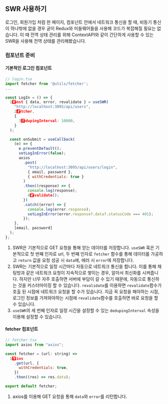 ## SWR 사용하기

로그인, 회원가입 처럼 한 페이지, 컴포넌트 안에서 네트워크 통신을 할 때, 비동기 통신이 하나밖에 없을 경우 굳이 Redux와 미들웨어들을 사용해 코드가 복잡해질 필요는 없습니다.
이 때 전역 상태 관리를 위해 ContextAPI와 같이 간단하게 사용할 수 있는 SWR을 사용해 전역 상태를 관리해봤습니다.

### 컴포넌트 준비

#### 기본적인 로그인 컴포넌트

```javascript
// login.tsx
import fetcher from '@utils/fetcher';
...

const LogIn = () => {
  1️⃣const { data, error, revalidate } = useSWR(
    "http://localhost:3095/api/users",
    2️⃣fetcher,
    {
      3️⃣dedupingInterval: 10000,
    }
  );

  const onSubmit = useCallback(
    (e) => {
      e.preventDefault();
      setLogInError(false);
      axios
        .post(
          "http://localhost:3095/api/users/login",
          { email, password },
          { withCredentials: true }
        )
        .then((response) => {
          console.log(response);
          4️⃣revalidate();
        })
        .catch((error) => {
          console.log(error.response);
          setLogInError(error.response?.data?.statusCode === 401);
        });
    },
    [email, password]
  );
};
```

1. SWR은 기본적으로 GET 요청을 통해 얻는 데이터를 저장합니다.
   `useSWR` 훅은 기본적으로 첫 번째 인자로 url, 두 번째 인자로 `fetcher` 함수를 통해 데이터를 가공하고 `return` 값을 요청 성공 시 `data`에, 에러 시 `error`에 저장합니다.
2. SWR는 기본적으로 일정 시간마다 자동으로 네트워크 통신을 합니다. 이를 통해 채팅방과 같은 네트워크 요청이 지속적으로 쌓이는 경우, 알아서 최신화를 시켜줍니다.
   하지만 너무 자주 호출하면 서버에 부담이 갈 수 있기 때문에, 자동으로 통신하는 것을 커스터마이징 할 수 있습니다.
   `revalidate`를 이용하면 `revalidate`함수가 호출 된 시점에 네트워크 요청을 할 수가 있습니다.
   지금 꼭 요청을 해야하는 시점, 로그인 정보를 가져와야하는 시점에 `revalidate`함수를 호출하면 바로 요청을 할 수 있습니다.
3. `useSWR`의 세 번째 인자로 일정 시간을 설정할 수 있는 `dedupingInterval` 속성을 이용해 설정할 수 있습니다.

#### fetcher 컴포넌트

```javascript
// fetcher.tsx
import axios from "axios";

const fetcher = (url: string) =>
  1️⃣axios
    .get(url, {
      withCredentials: true,
    })
    .then((res) => res.data);

export default fetcher;
```

1. axios를 이용해 GET 요청을 통해 `data`와 `error`를 리턴합니다.
